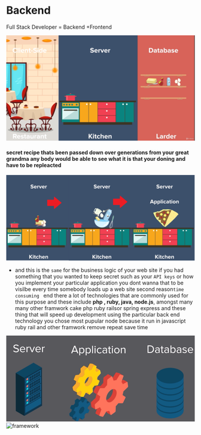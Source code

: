 # Backend
Full Stack Developer = Backend +Frontend

![backend](https://github.com/wer340/javaScript/blob/main/backend/images/backend2.png?raw=true)

#### secret recipe thats been passed down over generations from your great grandma any body would be able to see what it is that your doning and have to be repleacted
![server](https://raw.githubusercontent.com/wer340/javaScript/main/backend/images/serverA.png)
+ and this is the `same` for the business logic of your web site
if you had something that you wanted to keep secret such as your `API keys`
or how you implement your particular application you dont wanna that to be visilbe
every time somebody loads up a web site
second reason`time consuming `
end there a lot of technologies that are commonly used for this purpose and 
these include **php , ruby, java, node.js**, amongst many many other
framwork 
cake php ruby railsor spring express and these thing that will speed up
development using the particular back end technology you chose 
most pupular  node because it run in javascript  
 ruby rail and other framwork remove repeat save time
 
 ![webApp](https://raw.githubusercontent.com/wer340/javaScript/main/backend/images/backend.png)
 ![framework](https://raw.githubusercontent.com/wer340/javaScript/main/backend/images/program.png=300×300)
